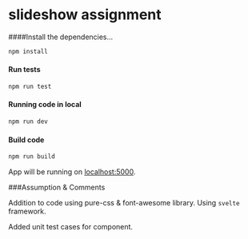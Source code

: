 # slideshow assignment

####Install the dependencies...

```bash
npm install
```

#### Run tests
```bash
npm run test
```

#### Running code in local

```bash
npm run dev
```

#### Build code

```bash
npm run build
```

App will be running on [localhost:5000](http://localhost:5000). 


###Assumption & Comments

Addition to code using pure-css & font-awesome library. Using `svelte` framework.

Added unit test cases for component. 

